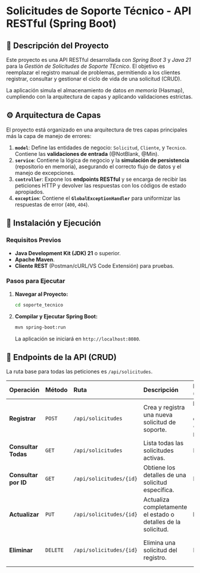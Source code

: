 # Solicitudes de Soporte Técnico - API RESTful (Spring Boot)

## 📝 Descripción del Proyecto

Este proyecto es una API RESTful desarrollada con *Spring Boot 3* y *Java 21* para la *Gestión de Solicitudes de Soporte TEcnico*. El objetivo es reemplazar el registro manual de problemas, permitiendo a los clientes registrar, consultar y gestionar el ciclo de vida de una solicitud (CRUD).

La aplicación simula el almacenamiento de datos *en memoria* (Hasmap), cumpliendo con la arquitectura de capas y aplicando validaciones estrictas.

## ⚙️ Arquitectura de Capas

El proyecto está organizado en una arquitectura de tres capas principales más la capa de manejo de errores:

1.  **`model`**: Define las entidades de negocio: `Solicitud`, `Cliente`, y `Tecnico`. Contiene las **validaciones de entrada** (@NotBlank, @Min).
2.  **`service`**: Contiene la lógica de negocio y la **simulación de persistencia** (repositorio en memoria), asegurando el correcto flujo de datos y el manejo de excepciones.
3.  **`controller`**: Expone los **endpoints RESTful** y se encarga de recibir las peticiones HTTP y devolver las respuestas con los códigos de estado apropiados.
4.  **`exception`**: Contiene el **`GlobalExceptionHandler`** para uniformizar las respuestas de error (`400`, `404`).

## 🚀 Instalación y Ejecución

### Requisitos Previos

* **Java Development Kit (JDK) 21** o superior.
* **Apache Maven**.
* **Cliente REST** (Postman/cURL/VS Code Extensión) para pruebas.

### Pasos para Ejecutar

1.  **Navegar al Proyecto:**
    ```bash
    cd soporte_tecnico
    ```
2.  **Compilar y Ejecutar Spring Boot:**
    ```bash
    mvn spring-boot:run
    ```
    La aplicación se iniciará en `http://localhost:8080`.

## 📌 Endpoints de la API (CRUD)

La ruta base para todas las peticiones es `/api/solicitudes`.

| Operación | Método | Ruta | Descripción | Body (JSON) | Códigos HTTP |
| :--- | :--- | :--- | :--- | :--- | :--- |
| **Registrar** | `POST` | `/api/solicitudes` | Crea y registra una nueva solicitud de soporte. | **Requerido** (con `titulo`, `descripcion`, `cliente`, `prioridad`) | **201 Created**, **400 Bad Request** |
| **Consultar Todas** | `GET` | `/api/solicitudes` | Lista todas las solicitudes activas. | No requiere | **200 OK** |
| **Consultar por ID** | `GET` | `/api/solicitudes/{id}` | Obtiene los detalles de una solicitud específica. | No requiere | **200 OK**, **404 Not Found** |
| **Actualizar** | `PUT` | `/api/solicitudes/{id}` | Actualiza completamente el estado o detalles de la solicitud. | **Requerido** | **200 OK**, **404 Not Found** |
| **Eliminar** | `DELETE` | `/api/solicitudes/{id}` | Elimina una solicitud del registro. | No requiere | **204 No Content**, **404 Not Found** |
